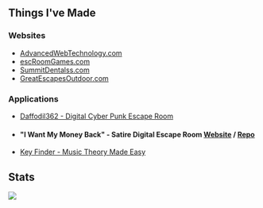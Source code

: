 <!--
**jonathonmcclen/jonathonmcclen** is a ✨ _special_ ✨ repository because its `README.md` (this file) appears on your GitHub profile.

Here are some ideas to get you started:

- 🔭 I’m currently working on ...
- 🌱 I’m currently learning ...
- 👯 I’m looking to collaborate on ...
- 🤔 I’m looking for help with ...
- 💬 Ask me about ...
- 📫 How to reach me: ...
- 😄 Pronouns: ...
- ⚡ Fun fact: ...
-->

<h2>Things I've Made</h2>

<div>
	<h3>Websites</h3>  
	<ul>
	  <li>
		<a href="https://AdvancedWebTechnology.com" target="_blank">
		  AdvancedWebTechnology.com
		</a> 
	  </li>
	  <li>
		<a href="https://escRoomGames.com" target="_blank">
		  escRoomGames.com
		</a>
	  </li>
	  <li>
		<a href="https://GreatEscapesOutdoor.com" target="_blank">
		  SummitDentalss.com
		</a> 
	  </li>
	  <li>
		<a href="https://GreatEscapesOutdoor.com" target="_blank">
		  GreatEscapesOutdoor.com
		</a> 
	  </li>
	</ul>
</div>

<div>
	<h3>Applications</h3>
	<ul> 
	  <li>
		<a href="https://escroomgames.com/Games/Daffodil362" target="_blank">
		  Daffodil362 - Digital Cyber Punk Escape Room
		</a> 
	  </li>
	  <li>
		<h4>"I Want My Money Back" - Satire Digital Escape Room <a href="https://escroomgames.com/Games/I-Want-My-Money-Back" target="_blank">Website</a> / <a href="https://GreatEscapesOutdoor.com" target="_blank">Repo</a></h4>
	  </li>
	  <li>
		<a href="https://copperheadsound.com/Tools/Key-Finder" target="_blank">
		  Key Finder - Music Theory Made Easy
		</a> 
	  </li>
	</ul>
</div>



<h2>Stats</h2>
<img align="left" src="https://github-readme-stats.vercel.app/api?username=jonathonmcclen&count_private=true&theme=radical" />

